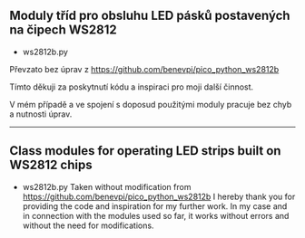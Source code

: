 ## Moduly tříd pro obsluhu LED pásků postavených na čipech WS2812

+ ws2812b.py

Převzato bez úprav z https://github.com/benevpi/pico_python_ws2812b

Tímto děkuji za poskytnutí kódu a inspiraci pro moji další činnost.

V mém případě a ve spojení s doposud použitými moduly pracuje bez chyb a nutnosti úprav.

---

## Class modules for operating LED strips built on WS2812 chips

+ ws2812b.py
Taken without modification from https://github.com/benevpi/pico_python_ws2812b
I hereby thank you for providing the code and inspiration for my further work.
In my case and in connection with the modules used so far, it works without errors and without the need for modifications.
